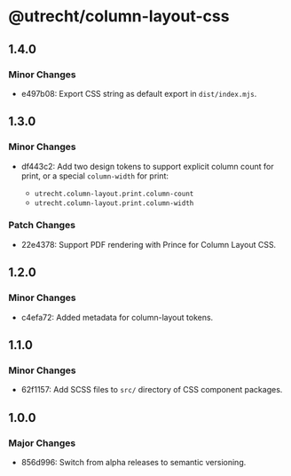 # @utrecht/column-layout-css

## 1.4.0

### Minor Changes

- e497b08: Export CSS string as default export in `dist/index.mjs`.

## 1.3.0

### Minor Changes

- df443c2: Add two design tokens to support explicit column count for print, or a special `column-width` for print:

  - `utrecht.column-layout.print.column-count`
  - `utrecht.column-layout.print.column-width`

### Patch Changes

- 22e4378: Support PDF rendering with Prince for Column Layout CSS.

## 1.2.0

### Minor Changes

- c4efa72: Added metadata for column-layout tokens.

## 1.1.0

### Minor Changes

- 62f1157: Add SCSS files to `src/` directory of CSS component packages.

## 1.0.0

### Major Changes

- 856d996: Switch from alpha releases to semantic versioning.
